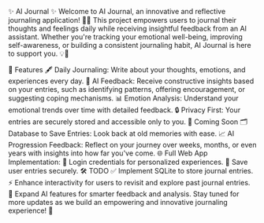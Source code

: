 ✨ AI Journal ✨
Welcome to AI Journal, an innovative and reflective journaling application! 📓🤖 This project empowers users to journal their thoughts and feelings daily while receiving insightful feedback from an AI assistant. Whether you're tracking your emotional well-being, improving self-awareness, or building a consistent journaling habit, AI Journal is here to support you. 💡💬

🌟 Features
🖋️ Daily Journaling: Write about your thoughts, emotions, and experiences every day.
🤖 AI Feedback: Receive constructive insights based on your entries, such as identifying patterns, offering encouragement, or suggesting coping mechanisms.
📊 Emotion Analysis: Understand your emotional trends over time with detailed feedback.
🔒 Privacy First: Your entries are securely stored and accessible only to you.
🚀 Coming Soon
🗂️ Database to Save Entries: Look back at old memories with ease.
📈 AI Progression Feedback: Reflect on your journey over weeks, months, or even years with insights into how far you've come.
🌐 Full Web App Implementation:
🔑 Login credentials for personalized experiences.
💾 Save user entries securely.
🛠️ TODO
✅ Implement SQLite to store journal entries.
⚡ Enhance interactivity for users to revisit and explore past journal entries.
🧠 Expand AI features for smarter feedback and analysis.
Stay tuned for more updates as we build an empowering and innovative journaling experience! 🌟
